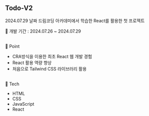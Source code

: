 ## Todo-V2

2024.07.29 날짜 드림코딩 아카데미에서 학습한 React를 활용한 첫 프로젝트
<br/>

📅 개발 기간 : 2024.07.26 ~ 2024.07.29

<br/>
📌 Point

- CRA방식을 이용한 최초 React 웹 개발 경험
- React 활용 역량 향상
- 처음으로 Tailwind CSS 라이브러리 활용

<br/>
🔨 Tech

- HTML
- CSS
- JavaScript
- React
